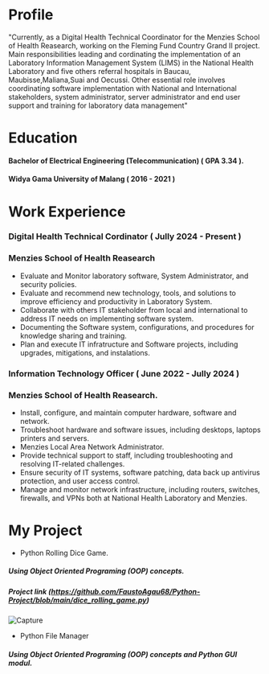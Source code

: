 # Profile
"Currently, as a Digital Health Technical Coordinator for the Menzies School of Health Reasearch, working on the Fleming Fund Country Grand II project. Main responsibilities leading and cordinating the implementation of an Laboratory Information Management System (LIMS) in the National
Health Laboratory and five others referral hospitals in Baucau, Maubisse,Maliana,Suai and Oecussi. Other essential role involves coordinating software implementation with National and International stakeholders, system administrator, server administrator and end user support and training for laboratory data management"

# Education 
#### Bachelor of Electrical Engineering (Telecommunication) ( GPA 3.34 ).
#### Widya Gama University of Malang ( 2016 - 2021 )


# Work Experience 

### Digital Health Technical Cordinator ( Jully 2024 - Present )
### Menzies School of Health Reasearch
* Evaluate and Monitor laboratory software, System Administrator, and security policies.
* Evaluate and recommend new technology, tools, and solutions to improve efficiency and productivity in Laboratory System.
* Collaborate with others IT stakeholder from local and international to address IT needs on implementing software system.
* Documenting the Software system, configurations, and procedures for knowledge sharing and training.
* Plan and execute IT infratructure and Software projects, including upgrades, mitigations, and instalations.

### Information Technology Officer ( June 2022 - Jully 2024 )
### Menzies School of Health Reasearch.
* Install, configure, and maintain computer hardware, software and network.
* Troubleshoot hardware and software issues, including desktops, laptops printers and servers.
* Menzies Local Area Network Administrator.
* Provide technical support to staff, including troubleshooting and resolving IT-related challenges.
* Ensure security of IT systems, software patching, data back up antivirus protection, and user access control.
* Manage and monitor network infrastructure, including routers, switches, firewalls, and VPNs both at National Health Laboratory and Menzies.


# My Project 
* Python Rolling Dice Game.
##### Using Object Oriented Programing (OOP) concepts.
##### Project link (https://github.com/FaustoAgau68/Python-Project/blob/main/dice_rolling_game.py)
![Capture](https://github.com/user-attachments/assets/3e24aac2-3d11-4f31-9b7e-5c2d71dae4ad)

* Python File Manager
##### Using Object Oriented Programing (OOP) concepts and Python GUI modul.


